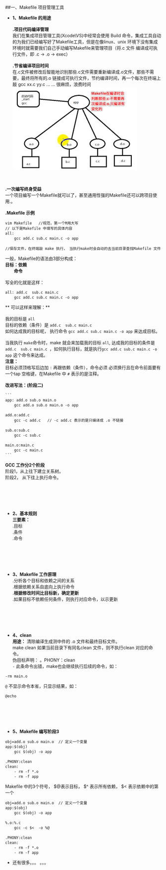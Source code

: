 ##一、Makefile 项目管理工具

- **1、Makefile 的用途**<br><br> **.项目代码编译管理**<br>我们在集成项目管理工具(Xcode\VS)中经常会使用 Build 命令，集成工具自动的为我们已经编写好了Makefile工具，但是在像linux、unix 环境下没有集成环境时就需要我们自己手动编写Makefile来管理项目（将.c 文件 编译成可执行文件，即 .c -> .o -> exec）<br><br>**.节省编译项目时间**<br> 在.c文件被修改后智能地识别那些.c文件需要重新编译成.o文件，那些不需要，最终将所有的.o 链接成可执行文件，节约编译时间，再一个每次在终端上敲 gcc xx.c yy.c ... ... 很麻烦，浪费时间
![](/assets/Snip20180529_9.png)

 <br><br>**.一次编写终身受益**<br>一个项目编写一个Makefile就可以了，甚至通用性强的Makefile还可以跨项目使用.。<br><br>**.Makefile 示例**
 ```
 vim Makefile   //规范，第一个M用大写
 // 以下是Makefile 中填写的具体内容
 all:
     gcc add.c sub.c main.c -o app
     
 //保存文件，在终端敲 make 执行， 当执行make时会自动的去当前目录查找Makefile 文件
 ```
 一般，Makefile的语法由3部分构成：<br> **目标：依赖** <br>&emsp;&emsp;**命令**<br><br>写全的化就是这样：
 ```
 all: add.c  sub.c main.c 
     gcc add.c sub.c main.c -o app
 ```
** 可以这样来理解：**<br><br>我的目标是  `all` <br>目标的依赖（条件）是 `add.c  sub.c main.c ` <br>如何达成我的目标呢， 执行命令 `gcc add.c sub.c main.c -o app` 来达成目标。<br><br> 当我执行 `make`命令时，make 就会来加载我的目标 `all`, 达成我的目标的条件是`add.c  sub.c main.c `，如何执行目标，就是执行`gcc add.c sub.c main.c -o app` 这个命令来达成。<br>
**注意：**<br> 目标必须顶格写后边加 `:` 再跟依赖（条件），命令必须 必须换行且在命令前面要有一个tap 空格键，在Makefile 中 `#` 表示的是注释。<br><br> **改进写法：(阶段二)**

    ```
    app: add.o sub.o main.o
        gcc add.o sub.o main.o -o app

    add.o:add.c
        gcc -c add.c   // -c add.c 表示的是只编译成 .o 不链接
    
    sub.o:sub.c
        gcc -c sub.c
    
    main.o:main.c
        gcc -c main.c
    ```
**GCC 工作分2个阶段**<br> 阶段1，从上往下建立关系树。<br>阶段2， 从下往上执行命令。



 








<br><br><br><br>
- **2、基本规则** <br>**三要素：** <br>.目标<br>.条件<br>.命令

<br><br><br><br>

- **3、Makefile 工作原理**<br>.分析各个目标和依赖之间的关系<br>.根据依赖关系自底向上执行命令<br>.**根据修改时间比目标新，确定更新** <br>.如果目标不依赖任何条件，则执行对应命令，以示更新

<br><br><br><br>

- **4、clean** <br> **用途：** 清除编译生成测中件的 .o 文件和最终目标文件。<br> make clean 如果当前目录下有同名clean 文件，则不执行clean 对应的命令。<br> 伪目标声明： 。PHONY：clean <br> `-` 此条命令出错，make也会继续执行后续的命令，如：
```
-rm main.o
```
`@` 不显示命令本省，只显示结果，如：
```
@echo 
```



<br><br><br><br>

- **5、Makefile 编写阶段3**
```
obj=add.o sub.o main.o  // 定义一个变量
app:$(obj)
    gcc $(obj) -o app
    
.PHONY:clean
clean:
    - rm -f *.o
    - rm -f app
```
Makefile 中的3个符号， $@表示目标， $^ 表示所有依赖， $< 表示依赖中的第一个

```
obj=add.o sub.o main.o  // 定义一个变量
app:$(obj)
    gcc $(obj) -o app
    
%.o:%.c
    gcc -c $<  -o %@ 
    
.PHONY:clean
clean:
    - rm -f *.o
    - rm -f app
```

- 还有很多。。。  。。。





